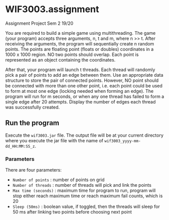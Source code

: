# WIF3003.assignment
Assignment Project Sem 2 19/20

You are required to build a simple game using multithreading. The game (your program) accepts three arguments, n, t and m, where n >> t. After receiving the arguments, the program will sequentially create n random points. The points are floating point (floats or doubles) coordinates in a 1000 x 1000 region. NO two points should overlap. Each point is represented as an object containing the coordinates.

After that, your program will launch t threads. Each thread will randomly pick a pair of points to add an edge between them. Use an appropriate data structure to store the pair of connected points. However, NO point should be connected with more than one other point, i.e. each point could be used to form at most one edge (locking needed when forming an edge). The program will run for m seconds, or when any one thread has failed to form a single edge after 20 attempts. Display the number of edges each thread was successfully created.

## Run the program
Execute the `wif3003.jar` file.
The output file will be at your current directory where you execute the jar file with the name of `wif3003_yyyy-mm-dd_HH:MM:SS_z`.

### Parameters
There are four parameters:
* `Number of points` : number of points on grid
* `Number of threads` : number of threads will pick and link the points
* `Max time (seconds)` : maximum time for program to run, program will stop either reach maximum time or reach maximum fail counts, which is 20
* `Sleep (50ms)` : boolean value, if toggled, then the threads will sleep for 50 ms after linking two points before choosing next point
